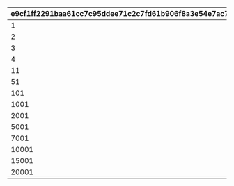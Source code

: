 |e9cf1ff2291baa61cc7c95ddee71c2c7fd61b906f8a3e54e7ac73b2a4a6db7d3|fe87245c052fc105a500de9a5e4ddfaa838c715799a238137f0c239be93883aa|c5c1e6b1fb5adfb0ee60000a3bd0803b78986daa978386cbeb33dc662146227c|
| --- | --- | --- |
|1|1|1|
|2|2|2|
|3|3|3|
|4|4|10|
|11|5|50|
|51|6|100|
|101|7|1000|
|1001|8|2000|
|2001|9|5000|
|5001|10|7000|
|7001|11|10000|
|10001|12|15000|
|15001|13|20000|
|20001|14|-1|